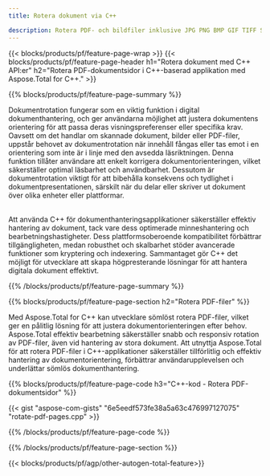 ```yaml
---
title: Rotera dokument via C++ 

description: Rotera PDF- och bildfiler inklusive JPG PNG BMP GIF TIFF SVG via ditt C++-program.
---
```


{{< blocks/products/pf/feature-page-wrap >}}
{{< blocks/products/pf/feature-page-header h1="Rotera dokument med C++ API:er" h2="Rotera PDF-dokumentsidor i C++-baserad applikation med Aspose.Total for C++." >}}

{{% blocks/products/pf/feature-page-summary %}}

Dokumentrotation fungerar som en viktig funktion i digital dokumenthantering, och ger användarna möjlighet att justera dokumentens orientering för att passa deras visningspreferenser eller specifika krav. Oavsett om det handlar om skannade dokument, bilder eller PDF-filer, uppstår behovet av dokumentrotation när innehåll fångas eller tas emot i en orientering som inte är i linje med den avsedda läsriktningen. Denna funktion tillåter användare att enkelt korrigera dokumentorienteringen, vilket säkerställer optimal läsbarhet och användbarhet. Dessutom är dokumentrotation viktigt för att bibehålla konsekvens och tydlighet i dokumentpresentationen, särskilt när du delar eller skriver ut dokument över olika enheter eller plattformar. <br /><br />

Att använda C++ för dokumenthanteringsapplikationer säkerställer effektiv hantering av dokument, tack vare dess optimerade minneshantering och bearbetningshastigheter. Dess plattformsoberoende kompatibilitet förbättrar tillgängligheten, medan robusthet och skalbarhet stöder avancerade funktioner som kryptering och indexering. Sammantaget gör C++ det möjligt för utvecklare att skapa högpresterande lösningar för att hantera digitala dokument effektivt.

{{% /blocks/products/pf/feature-page-summary  %}}


{{% blocks/products/pf/feature-page-section  h2="Rotera PDF-filer" %}}

Med Aspose.Total for C++ kan utvecklare sömlöst rotera PDF-filer, vilket ger en pålitlig lösning för att justera dokumentorienteringen efter behov. Aspose.Total effektiv bearbetning säkerställer snabb och responsiv rotation av PDF-filer, även vid hantering av stora dokument. Att utnyttja Aspose.Total för att rotera PDF-filer i C++-applikationer säkerställer tillförlitlig och effektiv hantering av dokumentorientering, förbättrar användarupplevelsen och underlättar sömlös dokumenthantering.

{{% blocks/products/pf/feature-page-code h3="C++-kod - Rotera PDF-dokumentsidor" %}}

{{< gist "aspose-com-gists" "6e5eedf573fe38a5a63c476997127075" "rotate-pdf-pages.cpp" >}}

{{% /blocks/products/pf/feature-page-code  %}}

{{% /blocks/products/pf/feature-page-section %}}

{{< blocks/products/pf/agp/other-autogen-total-feature>}}